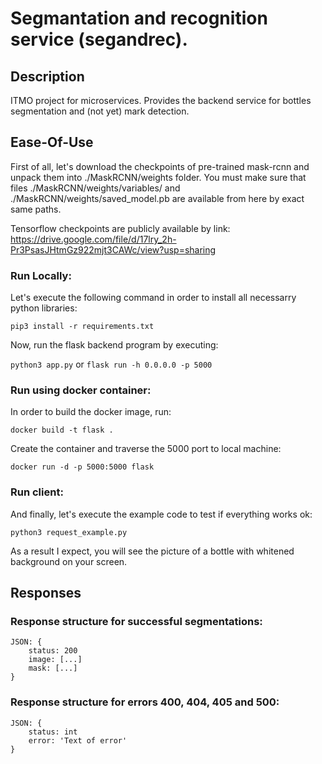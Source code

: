 # Segmantation and recognition service (segandrec).
## Description
ITMO project for microservices. Provides the backend service for bottles segmentation and (not yet) mark detection.
## Ease-Of-Use
First of all, let's download the checkpoints of pre-trained mask-rcnn and unpack them into ./MaskRCNN/weights folder. You must make sure that files ./MaskRCNN/weights/variables/ and ./MaskRCNN/weights/saved_model.pb are available from here by exact same paths.

Tensorflow checkpoints are publicly available by link:
https://drive.google.com/file/d/17lry_2h-Pr3PsasJHtmGz922mjt3CAWc/view?usp=sharing
### Run Locally:
Let's execute the following command in order to install all necessarry python libraries:

`pip3 install -r requirements.txt`

Now, run the flask backend program by executing:

`python3 app.py` or `flask run -h 0.0.0.0 -p 5000`

### Run using docker container:
In order to build the docker image, run:

`docker build -t flask .`

Create the container and traverse the 5000 port to local machine:

`docker run -d -p 5000:5000 flask`

### Run client:
And finally, let's execute the example code to test if everything works ok:

`python3 request_example.py`

As a result I expect, you will see the picture of a bottle with whitened background on your screen.
## Responses
### Response structure for successful segmentations:
```
JSON: {
    status: 200
    image: [...]
    mask: [...]
}
```
### Response structure for errors 400, 404, 405 and 500:
```
JSON: {
    status: int
    error: 'Text of error'
}
```